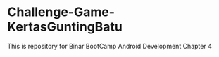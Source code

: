 # Challenge-Game-KertasGuntingBatu
This is repository for Binar BootCamp Android Development Chapter 4
